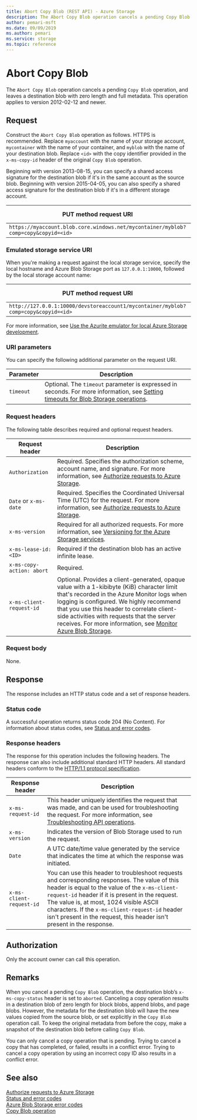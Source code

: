 ```yaml
---
title: Abort Copy Blob (REST API) - Azure Storage
description: The Abort Copy Blob operation cancels a pending Copy Blob operation, and leaves a destination blob with zero length and full metadata.
author: pemari-msft
ms.date: 09/09/2019
ms.author: pemari
ms.service: storage
ms.topic: reference
---
```


# Abort Copy Blob

The `Abort Copy Blob` operation cancels a pending `Copy Blob` operation, and leaves a destination blob with zero length and full metadata. This operation applies to version 2012-02-12 and newer.  
  
## Request  

Construct the `Abort Copy Blob` operation as follows. HTTPS is recommended. Replace `myaccount` with the name of your storage account, `mycontainer` with the name of your container, and `myblob` with the name of your destination blob. Replace `<id>` with the copy identifier provided in the `x-ms-copy-id` header of the original `Copy Blob` operation.  
  
Beginning with version 2013-08-15, you can specify a shared access signature for the destination blob if it's in the same account as the source blob. Beginning with version 2015-04-05, you can also specify a shared access signature for the destination blob if it's in a different storage account.  
  
|PUT method request URI|HTTP version|  
|----------------------------|------------------|  
|`https://myaccount.blob.core.windows.net/mycontainer/myblob?comp=copy&copyid=<id>`|HTTP/1.1|  
  
### Emulated storage service URI  

When you're making a request against the local storage service, specify the local hostname and Azure Blob Storage port as `127.0.0.1:10000`, followed by the local storage account name:  
  
|PUT method request URI|HTTP version|  
|----------------------------|------------------|  
|`http://127.0.0.1:10000/devstoreaccount1/mycontainer/myblob?comp=copy&copyid=<id>`|HTTP/1.1|  
  
For more information, see [Use the Azurite emulator for local Azure Storage development](/azure/storage/common/storage-use-azurite).  
  
### URI parameters  

You can specify the following additional parameter on the request URI.  
  
|Parameter|Description|  
|---------------|-----------------|  
|`timeout`|Optional. The `timeout` parameter is expressed in seconds. For more information, see [Setting timeouts for Blob Storage operations](Setting-Timeouts-for-Blob-Service-Operations.md).|  
  
### Request headers  

The following table describes required and optional request headers.  
  
|Request header|Description|  
|--------------------|-----------------|  
|`Authorization`|Required. Specifies the authorization scheme, account name, and signature. For more information, see [Authorize requests to Azure Storage](authorize-requests-to-azure-storage.md).|  
|`Date` or `x-ms-date`|Required. Specifies the Coordinated Universal Time (UTC) for the request. For more information, see [Authorize requests to Azure Storage](authorize-requests-to-azure-storage.md).|  
|`x-ms-version`|Required for all authorized requests. For more information, see [Versioning for the Azure Storage services](Versioning-for-the-Azure-Storage-Services.md).|  
|`x-ms-lease-id:<ID>`|Required if the destination blob has an active infinite lease.|  
|`x-ms-copy-action: abort`|Required.|  
|`x-ms-client-request-id`|Optional. Provides a client-generated, opaque value with a 1-kibibyte (KiB) character limit that's recorded in the Azure Monitor logs when logging is configured. We highly recommend that you use this header to correlate client-side activities with requests that the server receives. For more information, see [Monitor Azure Blob Storage](/azure/storage/blobs/monitor-blob-storage).|  
  
### Request body  

None.  
  
## Response  

The response includes an HTTP status code and a set of response headers.  
  
### Status code  

A successful operation returns status code 204 (No Content). For information about status codes, see [Status and error codes](Status-and-Error-Codes2.md).  
  
### Response headers  

The response for this operation includes the following headers. The response can also include additional standard HTTP headers. All standard headers conform to the [HTTP/1.1 protocol specification](https://go.microsoft.com/fwlink/?linkid=150478).  
  
|Response header|Description|
|--------------------|-----------------|  
|`x-ms-request-id`|This header uniquely identifies the request that was made, and can be used for troubleshooting the request. For more information, see [Troubleshooting API operations](Troubleshooting-API-Operations.md).|  
|`x-ms-version`|Indicates the version of Blob Storage used to run the request.|  
|`Date`|A UTC date/time value generated by the service that indicates the time at which the response was initiated.|  
|`x-ms-client-request-id`|You can use this header to troubleshoot requests and corresponding responses. The value of this header is equal to the value of the `x-ms-client-request-id` header if it is present in the request. The value is, at most, 1024 visible ASCII characters. If the `x-ms-client-request-id` header isn't present in the request, this header isn't present in the response.|  
  
## Authorization  

Only the account owner can call this operation.  
  
## Remarks  

When you cancel a pending `Copy Blob` operation, the destination blob’s `x-ms-copy-status` header is set to `aborted`. Canceling a copy operation results in a destination blob of zero length for block blobs, append blobs, and page blobs. However, the metadata for the destination blob will have the new values copied from the source blob, or set explicitly in the `Copy Blob` operation call. To keep the original metadata from before the copy, make a snapshot of the destination blob before calling `Copy Blob`.  
  
 You can only cancel a copy operation that is pending. Trying to cancel a copy that has completed, or failed, results in a conflict error. Trying to cancel a copy operation by using an incorrect copy ID also results in a conflict error.  
  
## See also  

[Authorize requests to Azure Storage](authorize-requests-to-azure-storage.md)   
[Status and error codes](Status-and-Error-Codes2.md)   
[Azure Blob Storage error codes](Blob-Service-Error-Codes.md)   
[Copy Blob operation](Copy-Blob.md)
